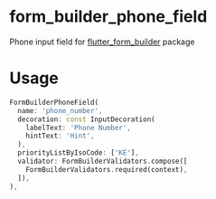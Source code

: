 # form_builder_phone_field

Phone input field for [flutter_form_builder](https://pub.dev/packages/flutter_form_builder) package

# Usage
```dart
FormBuilderPhoneField(
  name: 'phone_number',
  decoration: const InputDecoration(
    labelText: 'Phone Number',
    hintText: 'Hint',
  ),
  priorityListByIsoCode: ['KE'],
  validator: FormBuilderValidators.compose([
    FormBuilderValidators.required(context),
  ]),
),
```
